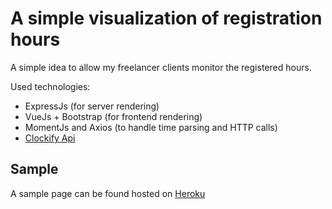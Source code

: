 # A simple visualization of registration hours

A simple idea to allow my freelancer clients monitor the registered hours.

Used technologies:

- ExpressJs (for server rendering)
- VueJs + Bootstrap (for frontend rendering)
- MomentJs and Axios (to handle time parsing and HTTP calls)
- [Clockify Api](https://clockify.me/developers-api)

## Sample

A sample page can be found hosted on [Heroku](https://ba-registrations.herokuapp.com/)
